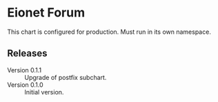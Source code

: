 # Eionet Forum

This chart is configured for production. Must run in its own namespace.

## Releases

<dl>

  <dt>Version 0.1.1</dt>
  <dd>Upgrade of postfix subchart.</dd>

  <dt>Version 0.1.0</dt>
  <dd>Initial version.</dd>

</dl>


